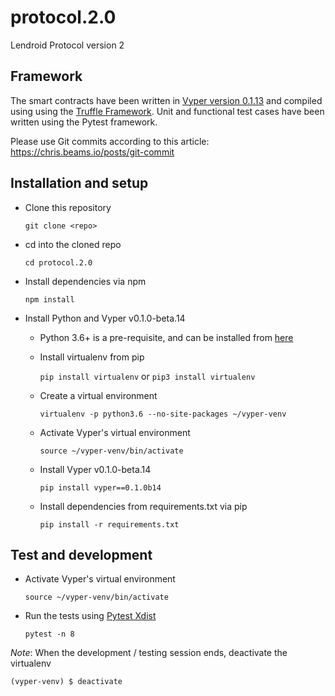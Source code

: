 # protocol.2.0
Lendroid Protocol version 2

## Framework
The smart contracts have been written in [Vyper version 0.1.13](https://vyper.readthedocs.io "Vyper ReadTheDocs") and compiled using using the [Truffle Framework](https://truffleframework.com/docs/truffle/overview "Truffle overview"). Unit and functional test cases have been written using the Pytest framework.

Please use Git commits according to this article: https://chris.beams.io/posts/git-commit

## Installation and setup
* Clone this repository

  `git clone <repo>`

* cd into the cloned repo

  `cd protocol.2.0`

* Install dependencies via npm

  `npm install`


* Install Python and Vyper v0.1.0-beta.14

  * Python 3.6+ is a pre-requisite, and can be installed from [here](https://www.python.org/downloads "Python version downloads")

  * Install virtualenv from pip

    `pip install virtualenv` or `pip3 install virtualenv`

  * Create a virtual environment

    `virtualenv -p python3.6 --no-site-packages ~/vyper-venv`

  * Activate Vyper's virtual environment

    `source ~/vyper-venv/bin/activate`

  * Install Vyper v0.1.0-beta.14

    `pip install vyper==0.1.0b14`

  * Install dependencies from requirements.txt via pip

    `pip install -r requirements.txt`

## Test and development

* Activate Vyper's virtual environment

  `source ~/vyper-venv/bin/activate`


* Run the tests using [Pytest Xdist](https://docs.pytest.org/en/3.0.1/xdist.html)

  `pytest -n 8`


_Note_: When the development / testing session ends, deactivate the virtualenv

`(vyper-venv) $ deactivate`
